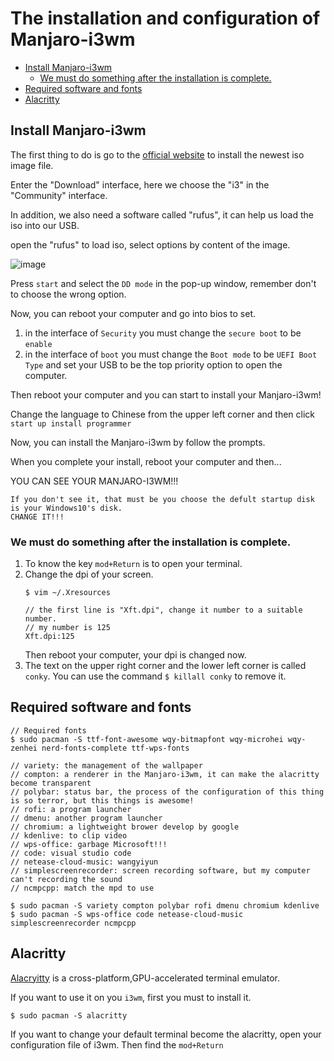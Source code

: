 # The installation and configuration of Manjaro-i3wm

<!-- vim-markdown-toc GFM -->

* [Install Manjaro-i3wm](#install-manjaro-i3wm)
    - [We must do something after the installation is complete.](#we-must-do-something-after-the-installation-is-complete)
* [Required software and fonts](#required-software-and-fonts)
* [Alacritty](#alacritty)

<!-- vim-markdown-toc -->

## Install Manjaro-i3wm

The first thing to do is go to the [official website](https://manjaro.org/) to install the newest iso image file.

Enter the "Download" interface, here we choose the "i3" in the "Community" interface.

In addition, we also need a software called "rufus", it can help us load the iso into our USB.

open the "rufus" to load iso, select options by content of the image.

![image](https://i.loli.net/2019/08/17/5lb9JqHeXRdn8Tw.png)

Press `start` and select the `DD mode` in the pop-up window, remember don't to choose the wrong option.

Now, you can reboot your computer and go into bios to set.

1. in the interface of `Security` you must change the `secure boot` to be `enable`
2. in the interface of `boot` you must change the `Boot mode` to be `UEFI Boot Type` and set your USB to be the top priority option to open the computer.

Then reboot your computer and you can start to install your Manjaro-i3wm!

Change the language to Chinese from the upper left corner and then click `start up install programmer`

Now, you can install the Manjaro-i3wm by follow the prompts.

When you complete your install, reboot your computer and then...

YOU CAN SEE YOUR MANJARO-I3WM!!!

```
If you don't see it, that must be you choose the defult startup disk is your Windows10's disk.
CHANGE IT!!!
```

### We must do something after the installation is complete.

1. To know the key `mod+Return` is to open your terminal.
2. Change the dpi of your screen.
    ```shell
    $ vim ~/.Xresources

    // the first line is "Xft.dpi", change it number to a suitable number.
    // my number is 125
    Xft.dpi:125
    ```
    Then reboot your computer, your dpi is changed now.
3. The text on the upper right corner and the lower left corner is called `conky`. You can use the command `$ killall conky` to remove it.

## Required software and fonts

```shell
// Required fonts
$ sudo pacman -S ttf-font-awesome wqy-bitmapfont wqy-microhei wqy-zenhei nerd-fonts-complete ttf-wps-fonts

// variety: the management of the wallpaper
// compton: a renderer in the Manjaro-i3wm, it can make the alacritty become transparent
// polybar: status bar, the process of the configuration of this thing is so terror, but this things is awesome!
// rofi: a program launcher
// dmenu: another program launcher
// chromium: a lightweight brower develop by google
// kdenlive: to clip video
// wps-office: garbage Microsoft!!!
// code: visual studio code
// netease-cloud-music: wangyiyun
// simplescreenrecorder: screen recording software, but my computer can't recording the sound
// ncmpcpp: match the mpd to use

$ sudo pacman -S variety compton polybar rofi dmenu chromium kdenlive
$ sudo pacman -S wps-office code netease-cloud-music simplescreenrecorder ncmpcpp
```

## Alacritty
[Alacryitty](https://github.com/jwilm/alacritty) is a cross-platform,GPU-accelerated terminal emulator.

If you want to use it on you `i3wm`, first you must to install it.

```shell
$ sudo pacman -S alacritty
```

If you want to change your default terminal become the alacritty, open your configuration file of i3wm. Then find the `mod+Return`








